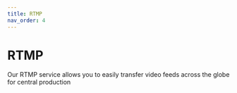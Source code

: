 ```yaml
---
title: RTMP
nav_order: 4
---
```


# RTMP

Our RTMP service allows you to easily transfer video feeds across the globe for central production
